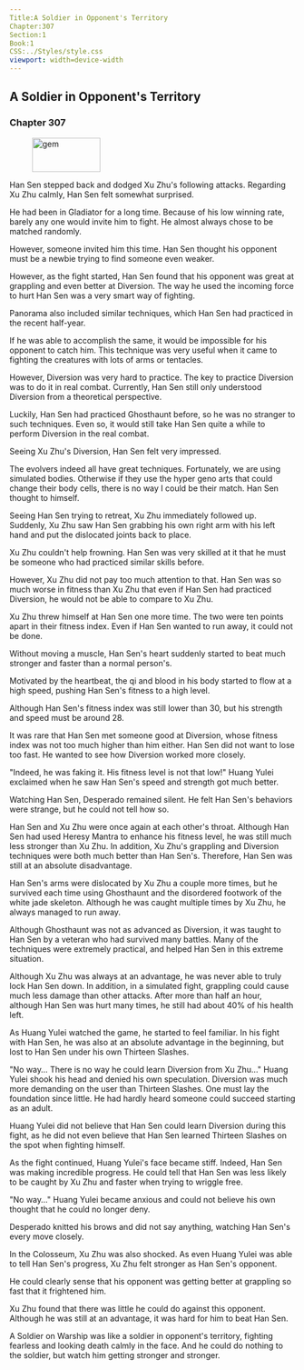 ```yaml
---
Title:A Soldier in Opponent's Territory 
Chapter:307 
Section:1 
Book:1 
CSS:../Styles/style.css 
viewport: width=device-width
---
```

  
## A Soldier in Opponent's Territory
### Chapter 307
  
<figure>
	<img src="../Images/gem.gif" alt="gem" id="gem" width="120" height="60" />
</figure>
  

  
Han Sen stepped back and dodged Xu Zhu's following attacks. Regarding Xu Zhu calmly, Han Sen felt somewhat surprised.

He had been in Gladiator for a long time. Because of his low winning rate, barely any one would invite him to fight. He almost always chose to be matched randomly.

However, someone invited him this time. Han Sen thought his opponent must be a newbie trying to find someone even weaker.

However, as the fight started, Han Sen found that his opponent was great at grappling and even better at Diversion. The way he used the incoming force to hurt Han Sen was a very smart way of fighting.

Panorama also included similar techniques, which Han Sen had practiced in the recent half-year.

If he was able to accomplish the same, it would be impossible for his opponent to catch him. This technique was very useful when it came to fighting the creatures with lots of arms or tentacles.

However, Diversion was very hard to practice. The key to practice Diversion was to do it in real combat. Currently, Han Sen still only understood Diversion from a theoretical perspective.

Luckily, Han Sen had practiced Ghosthaunt before, so he was no stranger to such techniques. Even so, it would still take Han Sen quite a while to perform Diversion in the real combat.

Seeing Xu Zhu's Diversion, Han Sen felt very impressed.

The evolvers indeed all have great techniques. Fortunately, we are using simulated bodies. Otherwise if they use the hyper geno arts that could change their body cells, there is no way I could be their match. Han Sen thought to himself.

Seeing Han Sen trying to retreat, Xu Zhu immediately followed up. Suddenly, Xu Zhu saw Han Sen grabbing his own right arm with his left hand and put the dislocated joints back to place.

Xu Zhu couldn't help frowning. Han Sen was very skilled at it that he must be someone who had practiced similar skills before.

However, Xu Zhu did not pay too much attention to that. Han Sen was so much worse in fitness than Xu Zhu that even if Han Sen had practiced Diversion, he would not be able to compare to Xu Zhu.

Xu Zhu threw himself at Han Sen one more time. The two were ten points apart in their fitness index. Even if Han Sen wanted to run away, it could not be done.

Without moving a muscle, Han Sen's heart suddenly started to beat much stronger and faster than a normal person's.

Motivated by the heartbeat, the qi and blood in his body started to flow at a high speed, pushing Han Sen's fitness to a high level.

Although Han Sen's fitness index was still lower than 30, but his strength and speed must be around 28.

It was rare that Han Sen met someone good at Diversion, whose fitness index was not too much higher than him either. Han Sen did not want to lose too fast. He wanted to see how Diversion worked more closely.

"Indeed, he was faking it. His fitness level is not that low!" Huang Yulei exclaimed when he saw Han Sen's speed and strength got much better.

Watching Han Sen, Desperado remained silent. He felt Han Sen's behaviors were strange, but he could not tell how so.

Han Sen and Xu Zhu were once again at each other's throat. Although Han Sen had used Heresy Mantra to enhance his fitness level, he was still much less stronger than Xu Zhu. In addition, Xu Zhu's grappling and Diversion techniques were both much better than Han Sen's. Therefore, Han Sen was still at an absolute disadvantage.

Han Sen's arms were dislocated by Xu Zhu a couple more times, but he survived each time using Ghosthaunt and the disordered footwork of the white jade skeleton. Although he was caught multiple times by Xu Zhu, he always managed to run away.

Although Ghosthaunt was not as advanced as Diversion, it was taught to Han Sen by a veteran who had survived many battles. Many of the techniques were extremely practical, and helped Han Sen in this extreme situation.

Although Xu Zhu was always at an advantage, he was never able to truly lock Han Sen down. In addition, in a simulated fight, grappling could cause much less damage than other attacks. After more than half an hour, although Han Sen was hurt many times, he still had about 40% of his health left.

As Huang Yulei watched the game, he started to feel familiar. In his fight with Han Sen, he was also at an absolute advantage in the beginning, but lost to Han Sen under his own Thirteen Slashes.

"No way… There is no way he could learn Diversion from Xu Zhu…" Huang Yulei shook his head and denied his own speculation. Diversion was much more demanding on the user than Thirteen Slashes. One must lay the foundation since little. He had hardly heard someone could succeed starting as an adult.

Huang Yulei did not believe that Han Sen could learn Diversion during this fight, as he did not even believe that Han Sen learned Thirteen Slashes on the spot when fighting himself.

As the fight continued, Huang Yulei's face became stiff. Indeed, Han Sen was making incredible progress. He could tell that Han Sen was less likely to be caught by Xu Zhu and faster when trying to wriggle free.

"No way…" Huang Yulei became anxious and could not believe his own thought that he could no longer deny.

Desperado knitted his brows and did not say anything, watching Han Sen's every move closely.

In the Colosseum, Xu Zhu was also shocked. As even Huang Yulei was able to tell Han Sen's progress, Xu Zhu felt stronger as Han Sen's opponent.

He could clearly sense that his opponent was getting better at grappling so fast that it frightened him.

Xu Zhu found that there was little he could do against this opponent. Although he was still at an advantage, it was hard for him to beat Han Sen.

A Soldier on Warship was like a soldier in opponent's territory, fighting fearless and looking death calmly in the face. And he could do nothing to the soldier, but watch him getting stronger and stronger.